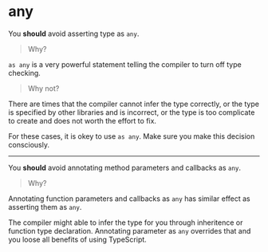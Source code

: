 # any

You **should** avoid asserting type as `any`.

> Why?

`as any` is a very powerful statement telling the compiler to turn off type checking.

> Why not?

There are times that the compiler cannot infer the type correctly,
or the type is specified by other libraries and is incorrect,
or the type is too complicate to create and does not worth the effort to fix.

For these cases, it is okey to use `as any`.
Make sure you make this decision consciously.

---

You **should** avoid annotating method parameters and callbacks as `any`.

> Why?

Annotating function parameters and callbacks as `any` has similar effect as asserting them as `any`.

The compiler might able to infer the type for you through inheritence or function type declaration.
Annotating parameter as `any` overrides that and you loose all benefits of using TypeScript.
